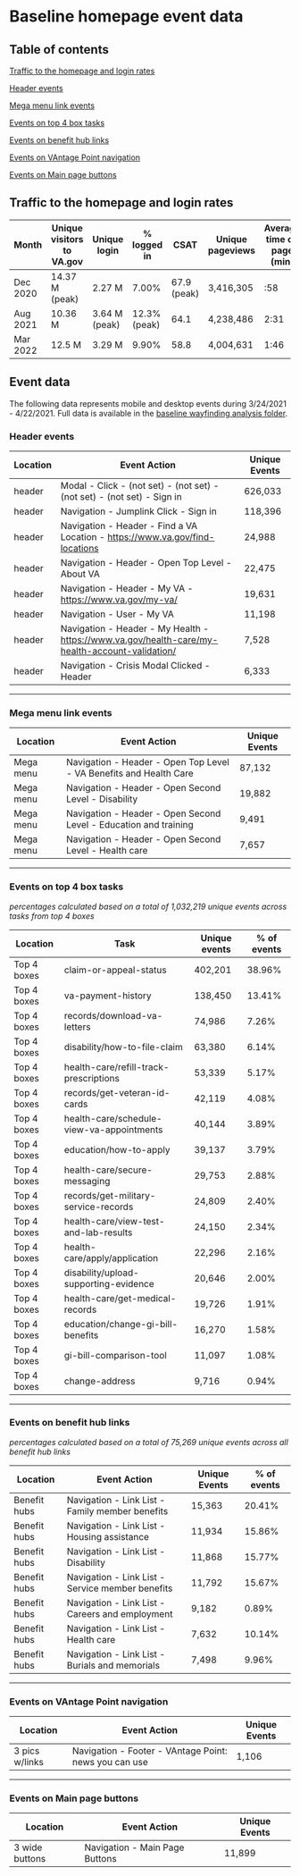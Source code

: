 # Baseline homepage event data 

## Table of contents
[Traffic to the homepage and login rates](#traffic-to-the-homepage-and-login-rates)

[Header events](#header-events)

[Mega menu link events](#mega-menu-link-events)

[Events on top 4 box tasks](#events-on-top-4-box-tasks)

[Events on benefit hub links](#events-on-benefit-hub-links)

[Events on VAntage Point navigation](#events-on-vantage-point-navigation)

[Events on Main page buttons](#events-on-main-page-buttons)

## Traffic to the homepage and login rates

Month	|	Unique visitors to VA.gov	|	Unique login	|	% logged in	|	CSAT	|	Unique pageviews	|	Average time on page (min)
---	|	---	|	---	|	---	|	---	|	---	|	---
Dec 2020	|	14.37 M (peak)	|	2.27 M	|	7.00%	|	67.9 (peak)	|	3,416,305	|	:58
Aug 2021	|	10.36 M	|	3.64 M (peak)	|	12.3% (peak)	|	64.1	|	4,238,486	|	2:31
Mar 2022	|	12.5 M	|	3.29 M	|	9.90%	|	58.8 |	4,004,631	|	1:46

## Event data 

The following data represents mobile and desktop events during 3/24/2021 - 4/22/2021. 
Full data is available in the [baseline wayfinding analysis folder](https://github.com/department-of-veterans-affairs/va.gov-team/blob/master/products/public-websites/research/202104-baseline-wayfinding/analysis/VA.gov%20home%20page%20link%20click%20events.xlsx).

### Header events

Location	|	Event Action	|	Unique Events
---	|	---	|	---
header	|	Modal - Click - (not set) - (not set) - (not set) - (not set) - Sign in	|	626,033
header	|	Navigation - Jumplink Click - Sign in	|	118,396
header	|	Navigation - Header - Find a VA Location - https://www.va.gov/find-locations	|	24,988
header	|	Navigation - Header - Open Top Level - About VA	|	22,475
header	|	Navigation - Header - My VA - https://www.va.gov/my-va/	|	19,631
header	|	Navigation - User - My VA	|	11,198
header	|	Navigation - Header - My Health - https://www.va.gov/health-care/my-health-account-validation/	|	7,528
header  |	Navigation - Crisis Modal Clicked - Header	|	6,333

---

### Mega menu link events

Location	|	Event Action	|	Unique Events
---	|	---	|	---
Mega menu	|	Navigation - Header - Open Top Level - VA Benefits and Health Care	|	87,132
Mega menu	|	Navigation - Header - Open Second Level - Disability	|	19,882
Mega menu	|	Navigation - Header - Open Second Level - Education and training	|	9,491
Mega menu	|	Navigation - Header - Open Second Level - Health care	|	7,657

---

### Events on top 4 box tasks
_percentages calculated based on a total of 1,032,219 unique events across tasks from top 4 boxes_

Location	|	Task	|	Unique events	|	% of events 
---	|	---	|	---	|	---
Top 4 boxes	|	 claim-or-appeal-status	|	402,201	|	38.96%
Top 4 boxes	|	 va-payment-history	|	138,450	|	13.41%
Top 4 boxes	|	 records/download-va-letters	|	74,986	|	7.26%
Top 4 boxes	|	 disability/how-to-file-claim	|	63,380	|	6.14%
Top 4 boxes	|	 health-care/refill-track-prescriptions	|	53,339	|	5.17%
Top 4 boxes	|	 records/get-veteran-id-cards	|	42,119	|	4.08%
Top 4 boxes	|	 health-care/schedule-view-va-appointments	|	40,144	|	3.89%
Top 4 boxes	|	 education/how-to-apply	|	39,137	|	3.79%
Top 4 boxes	|	 health-care/secure-messaging	|	29,753	|	2.88%
Top 4 boxes	|	 records/get-military-service-records	|	24,809	|	2.40%
Top 4 boxes	|	 health-care/view-test-and-lab-results	|	24,150	|	2.34%
Top 4 boxes	|	 health-care/apply/application	|	22,296	|	2.16%
Top 4 boxes	|	 disability/upload-supporting-evidence	|	20,646	|	2.00%
Top 4 boxes	|	 health-care/get-medical-records	|	19,726	|	1.91%
Top 4 boxes	|	 education/change-gi-bill-benefits	|	16,270	|	1.58%
Top 4 boxes	|	 gi-bill-comparison-tool	|	11,097	|	1.08%
Top 4 boxes	|	 change-address	|	9,716	|	0.94%

---

### Events on benefit hub links
_percentages calculated based on a total of 75,269 unique events across all benefit hub links_

Location	|	Event Action	|	Unique Events	| % of events
---	|	---	|	---	|	---
Benefit hubs	|	Navigation - Link List - Family member benefits	|	15,363	|	20.41%
Benefit hubs	|	Navigation - Link List - Housing assistance	|	11,934	|	15.86%
Benefit hubs	|	Navigation - Link List - Disability	|	11,868	|	15.77%
Benefit hubs	|	Navigation - Link List - Service member benefits	|	11,792	|	15.67%
Benefit hubs	|	Navigation - Link List - Careers and employment	|	9,182	|	0.89%
Benefit hubs	|	Navigation - Link List - Health care	|	7,632	|	10.14%
Benefit hubs	|	Navigation - Link List - Burials and memorials	|	7,498	|	9.96%

---

### Events on VAntage Point navigation

Location	|	Event Action	|	Unique Events
---	|	---	|	---
3 pics w/links	|	Navigation - Footer - VAntage Point: news you can use	|	1,106

---

### Events on Main page buttons

Location	|	Event Action	|	Unique Events
---	|	---	|	---
3 wide buttons	|	Navigation - Main Page Buttons	|	11,899

